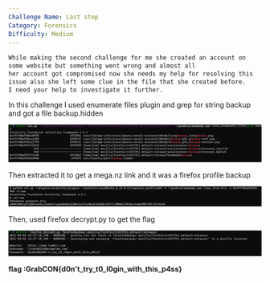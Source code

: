 ```yaml
---
Challenge Name: Last step
Category: Forensics
Difficulty: Medium
---
```


```
While making the second challenge for me she created an account on some website but something went wrong and almost all
her account got compromised now she needs my help for resolving this issue also she left some clue in the file that she created before.
I need your help to investigate it further.
```
In this challenge I used enumerate files plugin and grep for string backup and got a file backup.hidden

![](/laststep.png)

Then extracted it to get a mega.nz link and it was a firefox profile backup

![](/laststep2.png)

Then, used firefox decrypt.py to get the flag

![](/laststep3.png)

**flag :GrabCON{d0n't_try_t0_l0gin_with_this_p4ss}**
